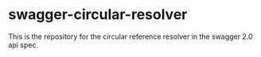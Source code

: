 # swagger-circular-resolver
This is the repository for the circular reference resolver in the swagger 2.0 api spec.
